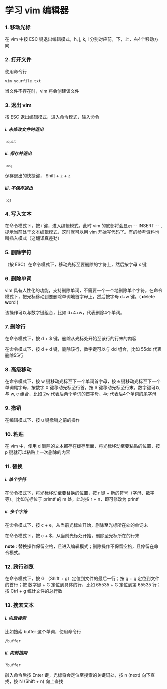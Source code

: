 # 学习 vim 编辑器

### 1. 移动光标

在 vim 中按 ESC 键退出编辑模式，h, j, k, l 分别对应前，下，上，右4个移动方向

### 2. 打开文件

使用命令行  

```
vim yourfile.txt
```

当文件不存在时，vim 将会创建该文件  

### 3. 退出 vim

按 ESC 退出编辑模式，进入命令模式，输入命令  

##### i. 未修改文件时退出 

```  
:quit
```

##### ii. 保存并退出

```
:wq
```
保存退出的快捷键， Shift + z + z  


##### iii. 不保存退出

```
:q!
```

### 4. 写入文本

在命令模式下，按 i 键，进入编辑模式。此时 vim 的底部将会显示 -- INSERT -- , 提示当前处于文本编辑模式，这时就可以用 vim 开始写代码了。有的参考资料也叫插入模式（这翻译真差劲）  

### 5. 删除字符

（按 ESC）在命令模式下，移动光标至要删除的字符上，然后按字母 x 键  

### 6. 删除单词

vim 具有人性化的功能，支持删除单词，不需要一个一个地删除单个字符。在命令模式下，把光标移动到要删除单词地首字母上，然后按字母 d+w 键。( **d**elete **w**ord )  

该操作可以与数字键组合，比如 d+4+w，代表删除4个单词。

### 7. 删除行

在命令模式下，按 d + $ 键，删除从光标处开始至该行的行末的内容  

在命令模式下，按 d + d 键，删除该行，数字键可以与 dd 组合，比如 55dd 代表删除55行  

### 8. 高级移动

在命令模式下，按 w 键移动光标至下一个单词首字母，按 e 键移动光标至下一个单词尾字母，按数字 0 键移动光标至行首，按 $ 键移动光标至行末。数字键可以与 w, e 组合，比如 2w 代表后两个单词的首字母，4e 代表后4个单词的尾字母

### 9. 撤销

在编辑模式下，按 u 键撤销之前的操作  

### 10. 粘贴

在 vim 中，使用 d 删除的文本都存在缓存里面，将光标移动至要粘贴的位置，按 p 键就可以粘贴上一次删除的内容

### 11. 替换

##### i. 单个字符

在命令模式下，将光标移动至要替换的位置，按 r 键 + 新的符号（字母、数字等）。比如光标位于 primtf 的 m 处，此时按 r + n，即可修改为 printf 

##### ii. 多个字符

在命令模式下，按 c + e，从当前光标处开始，删除至光标所在处的单词末  

在命令模式下，按 c + $，从当前光标处开始，删除至光标所在的行末  

**note** : 替换操作保留空格，且进入编辑模式；删除操作不保留空格，且停留在命令模式。

### 12. 跨行浏览

在命令模式下，按 G （Shift + g）定位到文件的最后一行；按 g + g 定位到文件的首行；按 数字键 + G 定位到具体的行，比如 65535 + G 定位到第 65535 行；按 Ctrl + g 统计文件的总行数

### 13. 搜索文本

##### i. 向后搜索

比如搜索 buffer 这个单词，使用命令行

```
/buffer
```

##### ii. 向前搜索

```
?buffer
```

敲入命令后按 Enter 键，光标将会定位至搜索的关键词处，按 n (next) 向下查找，按 N (Shift + n) 向上查找


